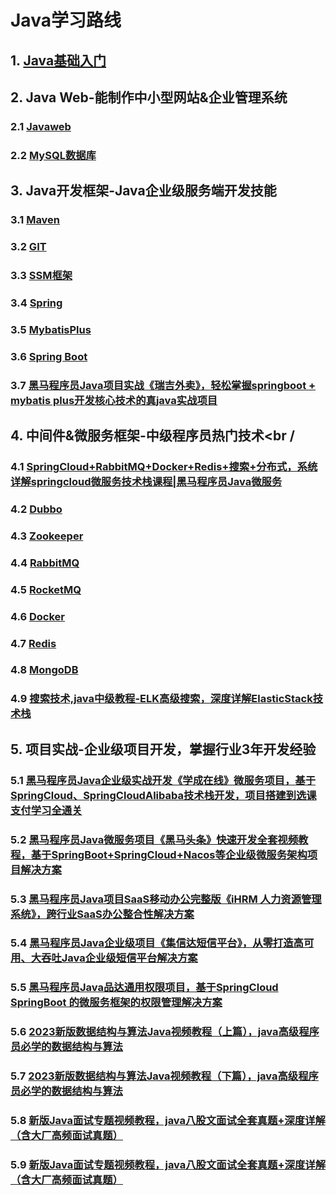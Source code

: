 # Java学习路线

## 1. [Java基础入门](https://www.bilibili.com/video/BV1Cv411372m/)

## 2. Java Web-能制作中小型网站&企业管理系统

### 2.1 [Javaweb](https://www.bilibili.com/video/BV1m84y1w7Tb/)

### 2.2 [MySQL数据库](https://www.bilibili.com/video/BV1Kr4y1i7ru/)

## 3. Java开发框架-Java企业级服务端开发技能

### 3.1 [Maven](https://www.bilibili.com/video/BV1Ah411S7ZE/)

### 3.2 [GIT](https://www.bilibili.com/video/BV1MU4y1Y7h5/)

### 3.3 [SSM框架](https://www.bilibili.com/video/BV1WZ4y1P7Bp/)

### 3.4 [Spring](https://www.bilibili.com/video/BV1P44y1N7QG/)

### 3.5 [MybatisPlus](https://www.bilibili.com/video/BV1rE41197jR/)

### 3.6 [Spring Boot](https://www.bilibili.com/video/BV15b4y1a7yG/)

### 3.7 [黑马程序员Java项目实战《瑞吉外卖》，轻松掌握springboot + mybatis plus开发核心技术的真java实战项目](https://www.bilibili.com/video/BV13a411q753/)

## 4. 中间件&微服务框架-中级程序员热门技术<br /

### 4.1 [SpringCloud+RabbitMQ+Docker+Redis+搜索+分布式，系统详解springcloud微服务技术栈课程|黑马程序员Java微服务](https://www.bilibili.com/video/BV1LQ4y127n4/)

### 4.2 [Dubbo](https://www.bilibili.com/video/BV1VE411q7dX/)

### 4.3 [Zookeeper](https://www.bilibili.com/video/BV1M741137qY/)

### 4.4 [RabbitMQ](https://www.bilibili.com/video/BV15k4y1k7Ep/)

### 4.5 [RocketMQ](https://www.bilibili.com/video/BV1L4411y7mn/)

### 4.6 [Docker](https://www.bilibili.com/video/BV1CJ411T7BK/)

### 4.7 [Redis](https://www.bilibili.com/video/BV1cr4y1671t/)

### 4.8 [MongoDB](https://www.bilibili.com/video/BV1bJ411x7mq/)

### 4.9 [搜索技术,java中级教程-ELK高级搜索，深度详解ElasticStack技术栈](https://www.bilibili.com/video/BV1Nt4y1m7qL/)

## 5. 项目实战-企业级项目开发，掌握行业3年开发经验 

### 5.1 [黑马程序员Java企业级实战开发《学成在线》微服务项目，基于SpringCloud、SpringCloudAlibaba技术栈开发，项目搭建到选课支付学习全通关](https://www.bilibili.com/video/BV1j8411N7Bm/)

### 5.2 [黑马程序员Java微服务项目《黑马头条》快速开发全套视频教程，基于SpringBoot+SpringCloud+Nacos等企业级微服务架构项目解决方案](https://www.bilibili.com/video/BV1Qs4y1v7x4/)

### 5.3 [黑马程序员Java项目SaaS移动办公完整版《iHRM 人力资源管理系统》，跨行业SaaS办公整合性解决方案](https://www.bilibili.com/video/BV18A411L7UX/)

### 5.4 [黑马程序员Java企业级项目《集信达短信平台》，从零打造高可用、大吞吐Java企业级短信平台解决方案](https://www.bilibili.com/video/BV1Jb4y1d7GY/?vd_source=0f1da69361f56e3a2e6c283e179c225e)

### 5.5 [黑马程序员Java品达通用权限项目，基于SpringCloud SpringBoot 的微服务框架的权限管理解决方案](https://www.bilibili.com/video/BV1tw411f79E/?vd_source=0f1da69361f56e3a2e6c283e179c225e)

### 5.6 [2023新版数据结构与算法Java视频教程（上篇），java高级程序员必学的数据结构与算法](https://www.bilibili.com/video/BV1Lv4y1e7HL/)

### 5.7 [2023新版数据结构与算法Java视频教程（下篇），java高级程序员必学的数据结构与算法](https://www.bilibili.com/video/BV1rv4y1H7o6/)

### 5.8 [新版Java面试专题视频教程，java八股文面试全套真题+深度详解（含大厂高频面试真题）](https://www.bilibili.com/video/BV1yT411H7YK/)

### 5.9 [新版Java面试专题视频教程，java八股文面试全套真题+深度详解（含大厂高频面试真题）](https://www.bilibili.com/video/BV1yT411H7YK/)
